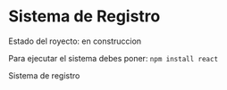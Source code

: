 <h1>Sistema de Registro</h1>

Estado del royecto: en construccion

Para ejecutar el sistema debes poner:
```npm install react```

Sistema de registro
